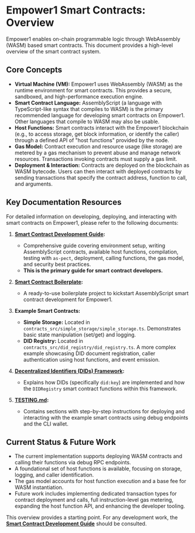 # Empower1 Smart Contracts: Overview

Empower1 enables on-chain programmable logic through WebAssembly (WASM) based smart contracts. This document provides a high-level overview of the smart contract system.

## Core Concepts

*   **Virtual Machine (VM):** Empower1 uses WebAssembly (WASM) as the runtime environment for smart contracts. This provides a secure, sandboxed, and high-performance execution engine.
*   **Smart Contract Language:** AssemblyScript (a language with TypeScript-like syntax that compiles to WASM) is the primary recommended language for developing smart contracts on Empower1. Other languages that compile to WASM may also be usable.
*   **Host Functions:** Smart contracts interact with the Empower1 blockchain (e.g., to access storage, get block information, or identify the caller) through a defined API of "host functions" provided by the node.
*   **Gas Model:** Contract execution and resource usage (like storage) are metered by a gas mechanism to prevent abuse and manage network resources. Transactions invoking contracts must supply a gas limit.
*   **Deployment & Interaction:** Contracts are deployed on the blockchain as WASM bytecode. Users can then interact with deployed contracts by sending transactions that specify the contract address, function to call, and arguments.

## Key Documentation Resources

For detailed information on developing, deploying, and interacting with smart contracts on Empower1, please refer to the following documents:

1.  **[Smart Contract Development Guide](./smart_contract_dev_guide.md):**
    *   Comprehensive guide covering environment setup, writing AssemblyScript contracts, available host functions, compilation, testing with `as-pect`, deployment, calling functions, the gas model, and security best practices.
    *   **This is the primary guide for smart contract developers.**

2.  **[Smart Contract Boilerplate](../contract_templates/assemblyscript_boilerplate/README.md):**
    *   A ready-to-use boilerplate project to kickstart AssemblyScript smart contract development for Empower1.

3.  **Example Smart Contracts:**
    *   **Simple Storage:** Located in `contracts_src/simple_storage/simple_storage.ts`. Demonstrates basic state manipulation (set/get) and logging.
    *   **DID Registry:** Located in `contracts_src/did_registry/did_registry.ts`. A more complex example showcasing DID document registration, caller authentication using host functions, and event emission.

4.  **[Decentralized Identifiers (DIDs) Framework](./did_framework.md):**
    *   Explains how DIDs (specifically `did:key`) are implemented and how the `DIDRegistry` smart contract functions within this framework.

5.  **[TESTING.md](../TESTING.md):**
    *   Contains sections with step-by-step instructions for deploying and interacting with the example smart contracts using debug endpoints and the CLI wallet.

## Current Status & Future Work

*   The current implementation supports deploying WASM contracts and calling their functions via debug RPC endpoints.
*   A foundational set of host functions is available, focusing on storage, logging, and caller identification.
*   The gas model accounts for host function execution and a base fee for WASM instantiation.
*   Future work includes implementing dedicated transaction types for contract deployment and calls, full instruction-level gas metering, expanding the host function API, and enhancing the developer tooling.

This overview provides a starting point. For any development work, the **[Smart Contract Development Guide](./smart_contract_dev_guide.md)** should be consulted.
